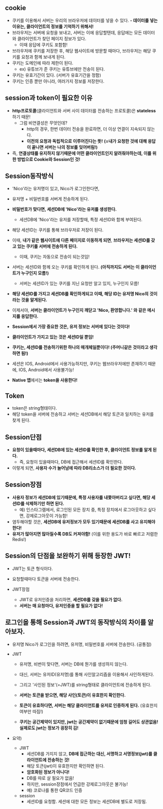 ## cookie
- 쿠키를 이용해서 서버는 우리의 브라우저에 데이터를 넣을 수 있다. 
  **- 데이터를 넣는 이유는, 클라이언트의 정보를 기억하기 위해서!**
- 브라우저는 서버에 요청을 보내고, 서버는 이에 응답할텐데, 응답에는 모든 데이터와 클라이언트가 찾던 페이지 정보가 있다.
  - 이때 응답에 쿠키도 포함함!
- 브라우저에 쿠키를 저장한 후, 해당 웹사이트에 방문할 때마다, 브라우저는 해당 쿠키를 요청과 함께 보내게 된다.
- 쿠키는 도메인에 따라 제한이 된다.
  - ex) 유튜브가 준 쿠키는 유튜브에만 전송이 된다.
- 쿠키는 유효기간이 있다. (서버가 유효기간을 정함)
- 쿠키는 인증 뿐만 아니라, 여러가지 정보를 저장한다.

## session과 token이 필요한 이유
- **http프로토콜**(클라이언트와 서버 사이 데이터를 전송하는 프로토콜)은 **stateless**하기 때문!
  - 그럼 비연결성은 무엇인데?
    - http의 경우, 한번 데이터 전송을 완료하면, 더 이상 연결이 지속되지 않는다.
    - **이전의 요청과 독립적으로 이루어진다는 뜻!** **(=내가 요청한 것에 대해 응답이 끝나면 서버는 나의 정보를 잊어버림!)**
- 즉, **연결상태를 유지하지 않기때문에 어떤 클라이언트인지 알려줘야하는데, 이를 위한 방법으로 Cookie와 Session인 것!**

## Session동작방식
  - 'Nico'라는 유저명이 있고, Nico가 로그인한다면,
  - 유저명 + 비밀번호를 서버게 전송하게 된다.
  - **비밀번호가 맞다면, 세션DB에 'Nico'라는 유저를 생성한다.**
    - 세션DB에 'Nico'라는 유저를 저장할때, 특정 세션ID와 함께 부여된다.
  - 해당 세션ID는 쿠키를 통해 브라우저로 저장이 된다.
  - 이때, **내가 같은 웹사이트에 다른 페이지로 이동하게 되면**, **브라우저는 세션ID를 갖고 있는 쿠키를 서버에 전송하게 된다.**
    - 이때, 쿠키는 자동으로 전송이 되는것임!
  - 서버는 세션ID와 함께 오는 쿠키를 확인하게 된다. **(아직까지도 서버는 이 클라이언트가 누구인지 모름!)**
    - 서버는 세션ID가 있는 쿠키를 지닌 요청만 알고 있지, 누구인지 모름!
  - **해당 세션ID를 가지고 세션DB를 확인하게되고 이때, 해당 ID는 유저명 Nico의 것이라는 것을 알게된다.**
  - 이제서야, **서버는 클라이언트가 누구인지 깨닫고 'Nico, 환영합니다.' 와 같은 메시지를 응답한다.**

- **Session에서 가장 중요한 것은, 유저 정보는 서버에 있다는 것이다!**
- **클라이언트가 가지고 있는 것은 세션ID일 뿐임!**
- **쿠키는, 세션ID를 전송하기위한 하나의 매개체일뿐이다! (주머니같은 것이라고 생각하면 됨!)**
- 세션은 IOS, Android에서 사용가능하지만, 쿠키는 웹브라우저에만 존재하기 때문에, IOS, Android에서 사용불가능!
- **Native 앱**에서는 **token을 사용한다!**

## Token
- token은 string형태이다.
- 해당 token을 서버에 전송하고 서버는 세션DB에서 해당 토큰과 일치하는 유저를 찾게 된다.

## Session단점
- **요청이 있을때마다, 세션DB에 있는 세션ID를 확인한 후, 클라이언트 정보를 알게 된다.**
  - 즉, 요청이 있을때마다, DB에 접근해서 세션ID를 확인한다.
- 이렇게 되면, **사용자 수가 늘어남에 따라 DB리소스가 더 필요한 것이다.**

## Session장점
- **사용자 정보가 세션DB에 있기때문에, 특정 사용자를 내쫓아버리고 싶다면, 해당 세션ID를 삭제하기만 하면 된다.**
  - 예) 인스타그램에서, 로그인된 모든 장치 중, 특정 장치에서 로그아웃하고 싶다면, 강제로그아웃이 가능함!
- 염두해야할 것은, **세션DB에 유저정보가 모두 있기때문에 세션DB를 사고 유지해야한다!**
- **유저가 많아지면 많아질수록 DB도 커져야함!** (이를 위한 용도가 바로 빠르고 저렴한 Redis!)

## Session의 단점을 보완하기 위해 등장한 JWT!
- JWT는 토큰 형식이다. 
- 요청할때마다 토큰을 서버에 전송한다.

- JWT장점
  - JWT로 유저인증을 처리하면, **세션DB를 갖을 필요가 없다.**
  - **서버는 매 요청마다, 유저인증을 할 필요가 없다!**

## 로그인을 통해 Session과 JWT의 동작방식의 차이를 알아보자.
- 유저명 Nico가 로그인을 하려면, 유저명, 비밀번호를 서버에 전송한다. (공통점)

- JWT
  - 유저명, 비번이 맞다면, 서버는 DB에 뭔가를 생성하지 않는다.
  - 대신, 서버는 유저ID(유저명)를 통해 사인알고리즘을 이용해서 사인하게된다.
  - 그리고 '사인된 정보'(=JWT)를 string형태로 클라이언트에 전송하게 된다.
  - **서버는 토큰을 받으면, 해당 사인(토큰)이 유효한지 확인한다.**
  - **토큰이 유효하다면, 서버는 해당 클라이언트를 유저로 인증하게 된다.** (유효한지 여부만 따짐!)

  - **쿠키는 공간제약이 있지만, jwt는 공간제약이 없기때문에 엄청 길어도 상관없음! 실제로도 jwt는 정보가 굉장히 김!**

- 요약) 
  - JWT 
    - 세션DB를 가지지 않고, **DB에 접근하는 대신, 서명하고 서명정보(jwt)를 클라이언트에 전송하는 것!**
    - 해당 토큰(jwt)이 유효한지만 확인하면 된다.
    - **암호화된 정보가 아니다!**
    - DB를 따로 살 필요가 없음!
    - 하지만, session장점에서 언급한 강제로그아웃은 불가능!
    - 예) 코로나를 통한 QR코드 인증
  - session
    - 세션ID를 요청함. 세션에 대한 모든 정보는 세션DB에 별도로 저장됨.




    